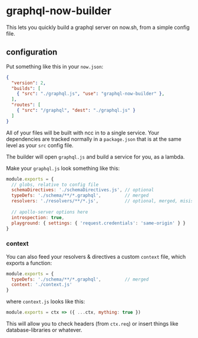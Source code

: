 # graphql-now-builder

This lets you quickly build a graphql server on now.sh, from a simple config file.

## configuration

Put something like this in your `now.json`:

```json
{
  "version": 2,
  "builds": [
    { "src": "./graphql.js", "use": "graphql-now-builder" },
  ],
  "routes": [
    { "src": "/graphql", "dest": "./graphql.js" }
  ]
}
```

All of your files will be built with ncc in to a single service. Your dependencies are tracked normally in a `package.json` that is at the same level as your `src` config file.

The builder will open `graphql.js` and build a service for you, as a lambda.

Make your `graphql.js` look something like this:

```js
module.exports = {
  // globs, relative to config file
  schemaDirectives: './schemaDirectives.js', // optional
  typeDefs: './schema/**/*.graphql',         // merged
  resolvers: './resolvers/**/*.js',          // optional, merged, misisng will be mocked
  
  // apollo-server options here
  introspection: true,
  playground: { settings: { 'request.credentials': 'same-origin' } }
}
```

### context

You can also feed your resolvers & directives a custom `context` file, which exports a function:

```js
module.exports = {
  typeDefs: './schema/**/*.graphql',         // merged
  context: './context.js'
}
```

where `context.js` looks like this:

```js
module.exports = ctx => ({ ...ctx, mything: true })
```

This will allow you to check headers (from `ctx.req`) or insert things like database-libraries or whatever.
